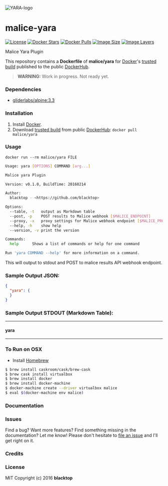 ![YARA-logo](https://raw.githubusercontent.com/maliceio/malice-yara/master/logo.png)
# malice-yara

[![License](http://img.shields.io/:license-mit-blue.svg)](http://doge.mit-license.org)
[![Docker Stars](https://img.shields.io/docker/stars/malice/yara.svg)][hub]
[![Docker Pulls](https://img.shields.io/docker/pulls/malice/yara.svg)][hub]
[![Image Size](https://img.shields.io/imagelayers/image-size/malice/yara/latest.svg)](https://imagelayers.io/?images=malice/yara:latest)
[![Image Layers](https://img.shields.io/imagelayers/layers/malice/yara/latest.svg)](https://imagelayers.io/?images=malice/yara:latest)

Malice Yara Plugin

This repository contains a **Dockerfile** of **malice/yara** for [Docker](https://www.docker.io/)'s [trusted build](https://index.docker.io/u/malice/yara/) published to the public [DockerHub](https://index.docker.io/).

> **WARNING:** Work in progress.  Not ready yet.

### Dependencies

* [gliderlabs/alpine:3.3](https://index.docker.io/_/gliderlabs/alpine/)


### Installation

1. Install [Docker](https://www.docker.io/).
2. Download [trusted build](https://hub.docker.com/r/malice/yara/) from public [DockerHub](https://hub.docker.com): `docker pull malice/yara`

### Usage

    docker run --rm malice/yara FILE

```bash
Usage: yara [OPTIONS] COMMAND [arg...]

Malice yara Plugin

Version: v0.1.0, BuildTime: 20160214

Author:
  blacktop - <https://github.com/blacktop>

Options:
  --table, -t	output as Markdown table
  --post, -p	POST results to Malice webhook [$MALICE_ENDPOINT]
  --proxy, -x	proxy settings for Malice webhook endpoint [$MALICE_PROXY]
  --help, -h	show help
  --version, -v	print the version

Commands:
  help		Shows a list of commands or help for one command

Run 'yara COMMAND --help' for more information on a command.
```

This will output to stdout and POST to malice results API webhook endpoint.

### Sample Output JSON:
```json
{
  "yara": {
  }
}
```
### Sample Output STDOUT (Markdown Table):
---
#### yara

---
### To Run on OSX
 - Install [Homebrew](http://brew.sh)

```bash
$ brew install caskroom/cask/brew-cask
$ brew cask install virtualbox
$ brew install docker
$ brew install docker-machine
$ docker-machine create --driver virtualbox malice
$ eval $(docker-machine env malice)
```

### Documentation

### Issues

Find a bug? Want more features? Find something missing in the documentation? Let me know! Please don't hesitate to [file an issue](https://github.com/maliceio/malice-av/issues/new) and I'll get right on it.

### Credits

### License
MIT Copyright (c) 2016 **blacktop**

[hub]: https://hub.docker.com/r/malice/yara/
